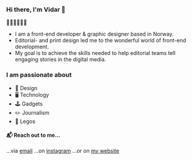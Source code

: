 ### Hi there, I'm Vidar 👋

📰👨🏻‍💻🇳🇴
- I am a front-end developer & graphic designer based in Norway.
- Editorial- and print design led me to the wonderful world of front-end development.
- My goal is to achieve the skills needed to help editorial teams tell engaging stories in the digital media.

### I am passionate about
- 🎨 Design
- 🖥 Technology
- 🕹 Gadgets
- ✏️ Journalism
- 🤩 Legos

#### 📬 Reach out to me…
…via [email](mailto:vusvol@icloud.com.com)
…on [instagram](https://www.instagram.com/nokoheiltmakalaust/)
…or on [my website](https://www.heiltutanvidare.no/)

<!--
**heiltutanvidare/heiltutanvidare** is a ✨ _special_ ✨ repository because its `README.md` (this file) appears on your GitHub profile.

Here are some ideas to get you started:

- 🔭 I’m currently working on ...
- 🌱 I’m currently learning ...
- 👯 I’m looking to collaborate on ...
- 🤔 I’m looking for help with ...
- 💬 Ask me about ...
- 📫 How to reach me: ...
- 😄 Pronouns: ...
- ⚡ Fun fact: ...
-->
